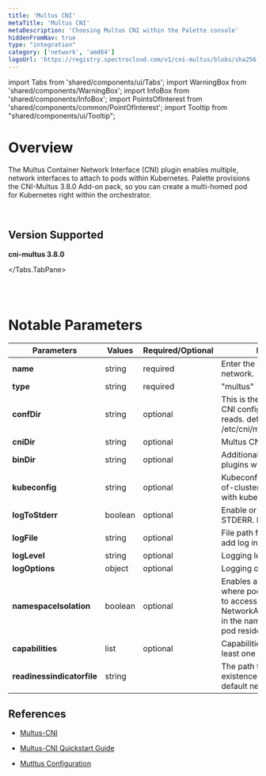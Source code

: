 ```yaml
---
title: 'Multus CNI'
metaTitle: 'Multus CNI'
metaDescription: 'Choosing Multus CNI within the Palette console'
hiddenFromNav: true
type: "integration"
category: ['network', 'amd64']
logoUrl: 'https://registry.spectrocloud.com/v1/cni-multus/blobs/sha256:3727499ea41784a17c818b7269c27918b8664766c40d1b1f3cd90c34d5154676?type=image/png'
---
```


import Tabs from 'shared/components/ui/Tabs';
import WarningBox from 'shared/components/WarningBox';
import InfoBox from 'shared/components/InfoBox';
import PointsOfInterest from 'shared/components/common/PointOfInterest';
import Tooltip from "shared/components/ui/Tooltip";

# Overview

The Multus Container Network Interface (CNI) plugin enables multiple, network interfaces to attach to pods within Kubernetes. Palette provisions the CNI-Multus 3.8.0 Add-on pack, so you can create a multi-homed pod for Kubernetes right within the orchestrator.

<br />

## Version Supported

<Tabs>
<Tabs.TabPane tab="3.8.0" key="3.8.x">

**cni-multus 3.8.0**

</Tabs.TabPane>
</Tabs>

<br />
<br />

# Notable Parameters

| **Parameters**             | **Values**  | **Required/Optional** | **Description**                                                                                                                                                  |
| ---------------------- | ------- | ----------------- | ------------------------------------------------------------------------------------------------------------------------------------------------------------ |
| **name**                   | string  | required          | Enter the name of the network.                                                                                                                               |
| **type**                   | string  | required          | "multus"                                                                                                                                                     |
| **confDir**                | string  | optional          | This is the directory for the CNI config file that multus reads. default /etc/cni/multus/net.d.                                                              |
| **cniDir**                 | string  | optional          | Multus CNI data directory.                                                                                                                                   |
| **binDir**                 | string  | optional          | Additional directory for CNI plugins which multus calls.                                                                                                     |
| **kubeconfig**             | string  | optional          | Kubeconfig file for the out-of-cluster communication with kube-apiserver.                                                                                    |
| **logToStderr**            | boolean | optional          | Enable or disable logging to STDERR. Defaults to true.                                                                                                       |
| **logFile**                | string  | optional          | File path for log file. Multus add log in given file.                                                                                                        |
| **logLevel**               | string  | optional          | Logging level                                                                                                                                                |
| **logOptions**             | object  | optional          | Logging option                                                                                                                                               |
| **namespaceIsolation**     | boolean | optional          | Enables a security feature the where pods are only allowed to access <br /> NetworkAttachmentDefinitions in the namespace where the pod resides. Defaults to *false*. |
| **capabilities**           | list  | optional          | Capabilities supported by at least one of the delegates.                                                                                                     |
| **readinessindicatorfile** | string  |                   | The path to a file whose existence denotes that the default network is ready.                                                                                |


## References

- [Multus-CNI](https://github.com/k8snetworkplumbingwg/multi-net-spec)

- [Multus-CNI Quickstart Guide](https://github.com/k8snetworkplumbingwg/multus-cni/blob/master/docs/quickstart.md)

- [Mutltus Configuration](https://github.com/k8snetworkplumbingwg/multus-cni/blob/master/docs/configuration.md)
<br />
